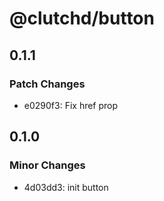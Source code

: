 # @clutchd/button

## 0.1.1

### Patch Changes

- e0290f3: Fix href prop

## 0.1.0

### Minor Changes

- 4d03dd3: init button
